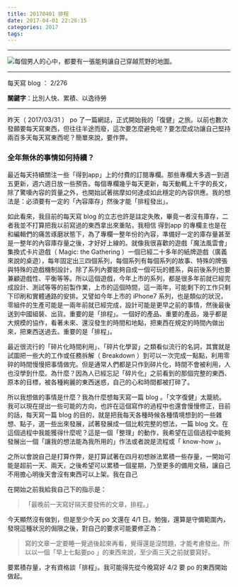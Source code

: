 ```yaml
---
title: 20170401 排程
date: 2017-04-01 22:26:15
categories: 2017
tags:
---
```

---

![每個男人的心中，都要有一張能夠讓自己穿越荒野的地圖。](https://c1.staticflickr.com/3/2879/33617467682_947139d91b.jpg)

---

每天寫 blog ： 2/276

**關鍵字**：比別人快、累積、以逸待勞

---

昨天（ 2017/03/31 ） po 了一篇網誌，正式開始我的「復健」之旅。以前也數次發願要每天寫東西，但往往半途而廢，這次要怎麼避免呢？要怎麼成功讓自己堅持兩百多天每天寫東西呢？簡單來說，要作弊。

### 全年無休的事情如何持續？

最近每天持續關注一些「得到app」上的付費的訂閱專欄。那些專欄大多週一到週五更新，週六週日放一些預告。每個專欄幾乎每天更新，每天動輒上千字的長文，除了驚嘆內容的質量之外，也開始試著揣摩如何達成如此穩定的內容供應。我的想法是：必須要有一定的「內容庫存」然後才能「排程發出」。

如此看來，我目前的每天寫 blog 的立志也許是註定失敗，畢竟一者沒有庫存，二者我並不打算把我以前寫過的東西拿出來重貼，我相信 得到app 的專欄主也是在和編輯們的痛苦琢磨狀態下，為了專欄一整年份的內容，準備好一定的庫存量甚至是一整年的內容庫存量之後，才好好上線的。就像我很喜歡的遊戲「魔法風雲會」集換式卡片遊戲（ Magic: the Gathering ）一個已經二十多年的紙牌遊戲（廣義來說的桌遊），每年固定出三四個系列，每個系列有每個系列的故事、特殊的牌張與特殊的遊戲機制設計，除了系列內要能夠自成一個可玩的體系，與前後系列也要兼顧遊戲性、平衡等等。所以這個遊戲，今年上市的系列，都是很多年前就已經完成設計、測試等等的前製作業，上市的這個時間，這一兩年，可能剩下的工作只剩下印刷和實體通路的安排。又譬如今年上市的 iPhone7 系列，也是類似的狀況，零組件的生產可能是一兩年前就已經完成，設計可能是更早之前的事情，然後最後送到中國組裝、出貨。重要的是「排程」。一個好的產品、重要的產品，幾乎都是大規模的協作，看著未來、還沒發生的時間和地點，把東西在規定的時間內做出來，把東西送過去。重要的是「排程」。

最近很流行的「碎片化時間利用」、「碎片化學習」之類看似流行的名詞，其實就是試圖把一些大的工作或任務拆解（ Breakdown ）到可以一次完成一點點，利用零碎的時間慢慢把事情做完。但是通常人們都是只作到碎片化，時間不會被利用，人也沒學到什麼。為什麼？因為人已經忘記「碎片化」之前看到的那個完整的東西、原本的目標，被各種絢麗的東西迷惑，自己的心和時間都被打碎了。

所以我想做的事情是什麼？我為什麼想每天寫一篇 blog 。「文字復健」太籠統。我可以現在提出一些可能的方向，也許在這個寫作的過程中也還會慢慢修正，目前的話，每天寫一篇 blog 的目的，就是把我每天各種時候各種情境想到的一些雜想、點子，選一些出來發展，試著發展成一個比較完整的想法，一篇 blog 文。在這個過程中我能獲得什麼呢？這是一個「整理」的動作，我希望在這個過程中能夠發展出一個「讓我的想法能為我所用的」作法或者說是流程或「 know-how 」。

之所以會說自己是打算作弊，是打算試著在四月初想辦法累積一些存量，一開始可能是超前一天、兩天，之後希望可以累積一個星期，乃至更多的備用文稿，讓自己不用擔心明後天會沒有東西可以上架。我在自己

在開始之前我給我自己下的指示是：

> 「最晚前一天寫好隔天要發佈的文章，排程。」

今天顯然沒有做到，但是至少今天 po 文還在 4/1 日。勉強，還算是守備範圍內，發現這種狀況的侷限之後，對自己的要求可能要修正為：

> 寫的文章一定要睡一覺過後起來再看，覺得還是沒問題，才能考慮發出。所以以一個「早上七點要po 」的東西來說，至少兩三天之前就要寫好。

要累積存量，才有資格談「排程」。我可能得先從今晚寫好 4/2 要 po 的東西開始做起。
